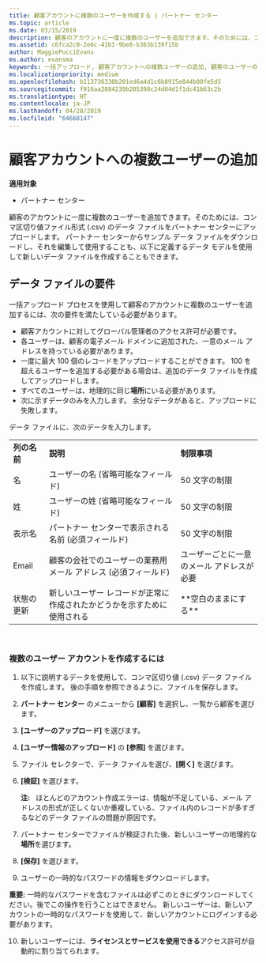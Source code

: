 ```yaml
---
title: 顧客アカウントに複数のユーザーを作成する | パートナー センター
ms.topic: article
ms.date: 03/15/2019
description: 顧客のアカウントに一度に複数のユーザーを追加できます。そのためには、コンマ区切り値ファイル形式 (.csv) のデータ ファイルをパートナー センターにアップロードします。
ms.assetid: c6fca2c0-2e6c-41b1-9be8-b363b139f15b
author: MaggiePucciEvans
ms.author: evansma
keywords: 一括アップロード, 顧客アカウントへの複数ユーザーの追加, 顧客のユーザーの追加, 顧客のユーザーの一括アップロード, 顧客アカウント, 顧客のユーザー, ユーザー
ms.localizationpriority: medium
ms.openlocfilehash: b113736330b201ed6a4d1c6b8915e844b80fe5d5
ms.sourcegitcommit: f916aa2884239b205398c24d04d1f1dc41b63c2b
ms.translationtype: HT
ms.contentlocale: ja-JP
ms.lasthandoff: 04/28/2019
ms.locfileid: "64668147"
---
```

# <a name="add-multiple-users-to-a-customer-account"></a>顧客アカウントへの複数ユーザーの追加

**適用対象**

-  パートナー センター

顧客のアカウントに一度に複数のユーザーを追加できます。そのためには、コンマ区切り値ファイル形式 (.csv) のデータ ファイルをパートナー センターにアップロードします。 パートナー センターからサンプル データ ファイルをダウンロードし、それを編集して使用することも、以下に定義するデータ モデルを使用して新しいデータ ファイルを作成することもできます。

## <a href="" id="creatingtheimportcsvfile"></a>データ ファイルの要件


一括アップロード プロセスを使用して顧客のアカウントに複数のユーザーを追加するには、次の要件を満たしている必要があります。

-   顧客アカウントに対してグローバル管理者のアクセス許可が必要です。
-   各ユーザーは、顧客の電子メール ドメインに追加された、一意のメール アドレスを持っている必要があります。
-   一度に最大 100 個のレコードをアップロードすることができます。 100 を超えるユーザーを追加する必要がある場合は、追加のデータ ファイルを作成してアップロードします。
-   すべてのユーザーは、地理的に同じ**場所**にいる必要があります。
-   次に示すデータのみを入力します。 余分なデータがあると、アップロードに失敗します。

データ ファイルに、次のデータを入力します。

|                 |                                                                              |                                            |
|-----------------|------------------------------------------------------------------------------|--------------------------------------------|
| **列の名前** | **説明**                                                              | **制限事項**                             |
| 名      | ユーザーの名 (省略可能なフィールド)                                           | 50 文字の制限                         |
| 姓       | ユーザーの姓 (省略可能なフィールド)                                            | 50 文字の制限                         |
| 表示名    | パートナー センターで表示される名前 (必須フィールド)                            | 50 文字の制限                         |
| Email           | 顧客の会社でのユーザーの業務用メール アドレス (必須フィールド)           | ユーザーごとに一意のメール アドレスが必要 |
| 状態の更新   | 新しいユーザー レコードが正常に作成されたかどうかを示すために使用される | \*\*空白のままにする\*\*                        |

 

### <a href="" id="createmultipleuseraccounts"></a>複数のユーザー アカウントを作成するには

<a href="" id="creatingtheaccounts"></a>
1.  以下に説明するデータを使用して、コンマ区切り値 (.csv) データ ファイルを作成します。 後の手順を参照できるように、ファイルを保存します。
2.  **パートナー センター** のメニューから **[顧客]** を選択し、一覧から顧客を選びます。
3.  **[ユーザーのアップロード]** を選びます。
4.  **[ユーザー情報のアップロード]** の **[参照]** を選びます。
5.  ファイル セレクターで、データ ファイルを選び、**[開く]** を選びます。
6.  **[検証]** を選びます。

    **注:**   ほとんどのアカウント作成エラーは、情報が不足している、メール アドレスの形式が正しくないか重複している、ファイル内のレコードが多すぎるなどのデータ ファイルの問題が原因です。

7.  パートナー センターでファイルが検証された後、新しいユーザーの地理的な**場所**を選びます。
8.  **[保存]** を選びます。
9.  ユーザーの一時的なパスワードの情報をダウンロードします。

**重要:** 一時的なパスワードを含むファイルは必ずこのときにダウンロードしてください。後でこの操作を行うことはできません。 新しいユーザーは、新しいアカウントの一時的なパスワードを使用して、新しいアカウントにログインする必要があります。

10. 新しいユーザーには、**ライセンスとサービスを使用できる**アクセス許可が自動的に割り当てられます。 

 

 



